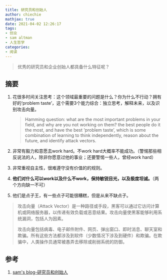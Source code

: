 ```yaml
---
title: 研究员和创始人
author: chiechie
mathjax: true
date: 2021-04-02 12:26:17
tags:
- 创业
- sam altman
- 人生哲学
categories:
- 阅读
---
```


> 优秀的研究员和企业创始人都具备什么特征呢？

## 摘要
1. 花很多时间关注思考：这个领域最重要的问题是什么？你为什么不行动？拥有好的‘problem taste’，这个需要3个能力综合：独立思考，解释未来，以及识别攻击向量。
   
   > Hamming question: what are the most important problems in your field, and why are you not working on them?
   > the best people do it the most, and have the best ‘problem taste’, which is some combination of learning to think independently, reason about the future, and identify attack vectors.
   
2. 非常有毅力和意愿去work hard。不work hard大概率不能成功。（警惕那些相反说法的人，除非你愿意过他的事业；还要警惕一些人，曾经work hard）
3. 非常重视自主性，很难遵守没有价值的的规则。
4. **他们对什么可以work以及什么不work，保持敏锐目光，以及极度坦诚。**（两个方向缺一不可）
5. 他们是点子王，有一些点子可能很糟糕，但是从来不缺点子。

> 攻击向量（Attack Vector）是一种路径或手段，黑客可以通过它访问计算机或网络服务器，以传递有效负载或恶意结果。攻击向量使黑客能够利用系统漏洞，包括人为因素。
>
> 攻击向量包括病毒、电子邮件附件、网页、弹出窗口、即时消息、聊天室和欺骗。所有这些方法都涉及到软件（少数情况下涉及到硬件）和欺骗。在欺骗中，人类操作员通常被愚弄去移除或削弱系统的防御。


## 参考
1. [sam's blog-研究员和创始人](https://blog.samaltman.com/researchers-and-founders)